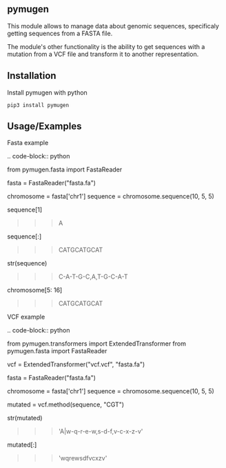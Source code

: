 pymugen
-------

This module allows to manage data about genomic sequences, specificaly getting sequences from a FASTA file.

The module's other functionality is the ability to get sequences with a mutation from a VCF file and transform it to another representation.


Installation
------------

Install pymugen with python

``pip3 install pymugen``

Usage/Examples
--------------

Fasta example

.. code-block:: python

  from pymugen.fasta import FastaReader

  fasta = FastaReader("fasta.fa")

  chromosome = fasta['chr1']
  sequence = chromosome.sequence(10, 5, 5)

  sequence[1]
  >>> A

  sequence[:]
  >>> CATGCATGCAT

  str(sequence)
  >>> C-A-T-G-C,A,T-G-C-A-T

  chromosome[5: 16]
  >>> CATGCATGCAT


VCF example

.. code-block:: python

  from pymugen.transformers import ExtendedTransformer
  from pymugen.fasta import FastaReader

  vcf = ExtendedTransformer("vcf.vcf", "fasta.fa")

  fasta = FastaReader("fasta.fa")

  chromosome = fasta['chr1']
  sequence = chromosome.sequence(10, 5, 5)

  mutated = vcf.method(sequence, "CGT")

  str(mutated)
  >>> 'A|w-q-r-e-w,s-d-f,v-c-x-z-v'

  mutated[:]
  >>> 'wqrewsdfvcxzv'
